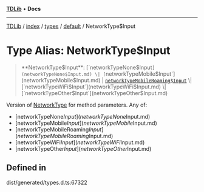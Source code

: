 [**TDLib**](../../../../../../README.md) • **Docs**

***

[TDLib](../../../../../../modules.md) / [index](../../../../../README.md) / [types](../../../README.md) / [default](../README.md) / NetworkType$Input

# Type Alias: NetworkType$Input

> **NetworkType$Input**: [`networkTypeNone$Input`](networkTypeNone$Input.md) \| [`networkTypeMobile$Input`](networkTypeMobile$Input.md) \| [`networkTypeMobileRoaming$Input`](networkTypeMobileRoaming$Input.md) \| [`networkTypeWiFi$Input`](networkTypeWiFi$Input.md) \| [`networkTypeOther$Input`](networkTypeOther$Input.md)

Version of [NetworkType](NetworkType.md) for method parameters.
Any of:
- [networkTypeNone$Input](networkTypeNone$Input.md)
- [networkTypeMobile$Input](networkTypeMobile$Input.md)
- [networkTypeMobileRoaming$Input](networkTypeMobileRoaming$Input.md)
- [networkTypeWiFi$Input](networkTypeWiFi$Input.md)
- [networkTypeOther$Input](networkTypeOther$Input.md)

## Defined in

dist/generated/types.d.ts:67322
